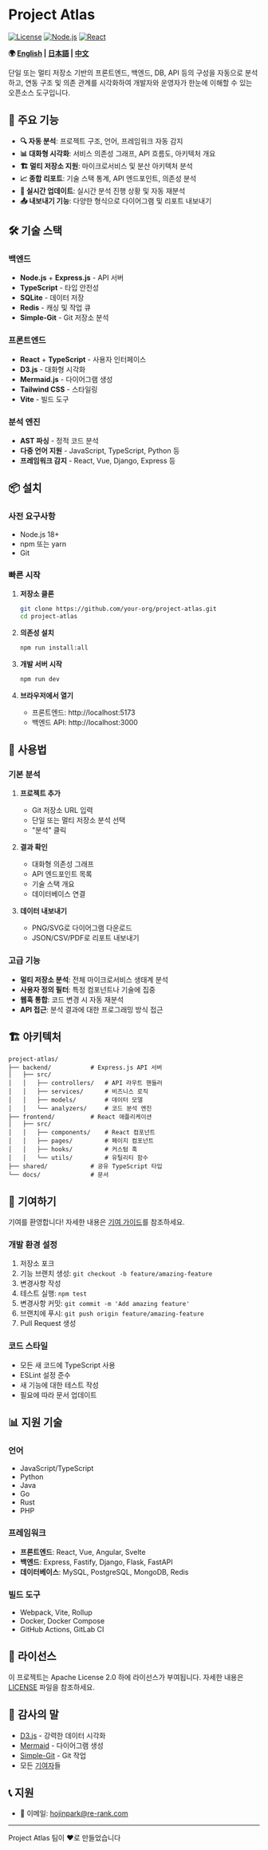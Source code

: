 # Project Atlas

[![License](https://img.shields.io/badge/License-Apache%202.0-blue.svg)](https://opensource.org/licenses/Apache-2.0)
[![Node.js](https://img.shields.io/badge/Node.js-18+-green.svg)](https://nodejs.org/)
[![React](https://img.shields.io/badge/React-18+-blue.svg)](https://reactjs.org/)

**🌍 [English](README.md) | [日本語](README.ja.md) | [中文](README.zh.md)**

단일 또는 멀티 저장소 기반의 프론트엔드, 백엔드, DB, API 등의 구성을 자동으로 분석하고, 연동 구조 및 의존 관계를 시각화하여 개발자와 운영자가 한눈에 이해할 수 있는 오픈소스 도구입니다.

## 🚀 주요 기능

- **🔍 자동 분석**: 프로젝트 구조, 언어, 프레임워크 자동 감지
- **📊 대화형 시각화**: 서비스 의존성 그래프, API 흐름도, 아키텍처 개요
- **🏗️ 멀티 저장소 지원**: 마이크로서비스 및 분산 아키텍처 분석
- **📈 종합 리포트**: 기술 스택 통계, API 엔드포인트, 의존성 분석
- **🔄 실시간 업데이트**: 실시간 분석 진행 상황 및 자동 재분석
- **📤 내보내기 기능**: 다양한 형식으로 다이어그램 및 리포트 내보내기

## 🛠️ 기술 스택

### 백엔드
- **Node.js** + **Express.js** - API 서버
- **TypeScript** - 타입 안전성
- **SQLite** - 데이터 저장
- **Redis** - 캐싱 및 작업 큐
- **Simple-Git** - Git 저장소 분석

### 프론트엔드
- **React** + **TypeScript** - 사용자 인터페이스
- **D3.js** - 대화형 시각화
- **Mermaid.js** - 다이어그램 생성
- **Tailwind CSS** - 스타일링
- **Vite** - 빌드 도구

### 분석 엔진
- **AST 파싱** - 정적 코드 분석
- **다중 언어 지원** - JavaScript, TypeScript, Python 등
- **프레임워크 감지** - React, Vue, Django, Express 등

## 📦 설치

### 사전 요구사항
- Node.js 18+
- npm 또는 yarn
- Git

### 빠른 시작

1. **저장소 클론**
   ```bash
   git clone https://github.com/your-org/project-atlas.git
   cd project-atlas
   ```

2. **의존성 설치**
   ```bash
   npm run install:all
   ```

3. **개발 서버 시작**
   ```bash
   npm run dev
   ```

4. **브라우저에서 열기**
   - 프론트엔드: http://localhost:5173
   - 백엔드 API: http://localhost:3000

## 🎯 사용법

### 기본 분석

1. **프로젝트 추가**
   - Git 저장소 URL 입력
   - 단일 또는 멀티 저장소 분석 선택
   - "분석" 클릭

2. **결과 확인**
   - 대화형 의존성 그래프
   - API 엔드포인트 목록
   - 기술 스택 개요
   - 데이터베이스 연결

3. **데이터 내보내기**
   - PNG/SVG로 다이어그램 다운로드
   - JSON/CSV/PDF로 리포트 내보내기

### 고급 기능

- **멀티 저장소 분석**: 전체 마이크로서비스 생태계 분석
- **사용자 정의 필터**: 특정 컴포넌트나 기술에 집중
- **웹훅 통합**: 코드 변경 시 자동 재분석
- **API 접근**: 분석 결과에 대한 프로그래밍 방식 접근

## 🏗️ 아키텍처

```
project-atlas/
├── backend/           # Express.js API 서버
│   ├── src/
│   │   ├── controllers/   # API 라우트 핸들러
│   │   ├── services/      # 비즈니스 로직
│   │   ├── models/        # 데이터 모델
│   │   └── analyzers/     # 코드 분석 엔진
├── frontend/          # React 애플리케이션
│   ├── src/
│   │   ├── components/    # React 컴포넌트
│   │   ├── pages/         # 페이지 컴포넌트
│   │   ├── hooks/         # 커스텀 훅
│   │   └── utils/         # 유틸리티 함수
├── shared/            # 공유 TypeScript 타입
└── docs/              # 문서
```

## 🤝 기여하기

기여를 환영합니다! 자세한 내용은 [기여 가이드](CONTRIBUTING.md)를 참조하세요.

### 개발 환경 설정

1. 저장소 포크
2. 기능 브랜치 생성: `git checkout -b feature/amazing-feature`
3. 변경사항 작성
4. 테스트 실행: `npm test`
5. 변경사항 커밋: `git commit -m 'Add amazing feature'`
6. 브랜치에 푸시: `git push origin feature/amazing-feature`
7. Pull Request 생성

### 코드 스타일

- 모든 새 코드에 TypeScript 사용
- ESLint 설정 준수
- 새 기능에 대한 테스트 작성
- 필요에 따라 문서 업데이트

## 📊 지원 기술

### 언어
- JavaScript/TypeScript
- Python
- Java
- Go
- Rust
- PHP

### 프레임워크
- **프론트엔드**: React, Vue, Angular, Svelte
- **백엔드**: Express, Fastify, Django, Flask, FastAPI
- **데이터베이스**: MySQL, PostgreSQL, MongoDB, Redis

### 빌드 도구
- Webpack, Vite, Rollup
- Docker, Docker Compose
- GitHub Actions, GitLab CI

## 📄 라이선스

이 프로젝트는 Apache License 2.0 하에 라이선스가 부여됩니다. 자세한 내용은 [LICENSE](LICENSE) 파일을 참조하세요.

## 🙏 감사의 말

- [D3.js](https://d3js.org/) - 강력한 데이터 시각화
- [Mermaid](https://mermaid.js.org/) - 다이어그램 생성
- [Simple-Git](https://github.com/steveukx/git-js) - Git 작업
- 모든 [기여자](https://github.com/your-org/project-atlas/contributors)들

## 📞 지원
- 📧 이메일: hojinpark@re-rank.com

---

Project Atlas 팀이 ❤️로 만들었습니다